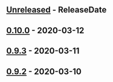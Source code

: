 <!-- next-header -->

## [Unreleased] - ReleaseDate

## [0.10.0] - 2020-03-12

## [0.9.3] - 2020-03-11

## [0.9.2] - 2020-03-10

<!-- next-url -->
[Unreleased]: https://github.com/halzy/stream_multiplexer/compare/v0.10.0...HEAD
[0.10.0]: https://github.com/halzy/stream_multiplexer/compare/v0.9.3...v0.10.0
[0.9.3]: https://github.com/halzy/stream_multiplexer/compare/v0.9.2...v0.9.3
[0.9.2]: https://github.com/halzy/stream_multiplexer/compare/{{0.9.1}}...v0.9.2
